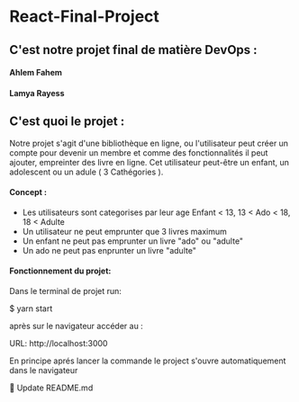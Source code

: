 # React-Final-Project

## C'est notre projet final de matière DevOps :
#### Ahlem Fahem
#### Lamya Rayess


## C'est quoi le projet :

Notre projet s'agit d'une bibliothèque en ligne, ou l'utilisateur peut créer un compte pour devenir un membre et comme des fonctionnalités il peut ajouter, empreinter des livre en ligne.
Cet utilisateur peut-être un enfant, un adolescent ou un adule ( 3 Cathégories ).

#### Concept :
* Les utilisateurs sont categorises par leur age Enfant < 13, 13 < Ado < 18, 18 < Adulte
* Un utilisateur ne peut emprunter que 3 livres maximum
* Un enfant ne peut pas emprunter un livre "ado" ou "adulte"
* Un ado ne peut pas enprunter un livre "adulte"

#### Fonctionnement du projet:

Dans le terminal de projet run:

$ yarn start

après sur le navigateur accéder au :

URL: http://localhost:3000

En principe aprés lancer la commande le project s'ouvre automatiquement dans le navigateur 

📝 Update README.md
